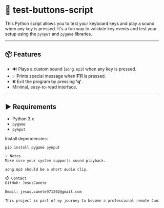 # 🎹 test-buttons-script

This Python script allows you to test your keyboard keys and play a sound when any key is pressed. It's a fun way to validate key events and test your setup using the `pynput` and `pygame` libraries.

---

## 📦 Features

- 🔊 Plays a custom sound (`song.mp3`) when any key is pressed.
- 💡 Prints special message when **F11** is pressed.
- ❌ Exit the program by pressing **'q'**.
- Minimal, easy-to-read interface.

---

## ▶️ Requirements

- Python 3.x
- `pygame`
- `pynput`

Install dependencies:

```bash
pip install pygame pynput

💡 Notes
Make sure your system supports sound playback.

song.mp3 should be a short audio clip.

📫 Contact
GitHub: JesusCanete

Email: jesus.canete971202@gmail.com

This project is part of my journey to become a professional remote Junior Web Developer. Built with dedication and a strong desire to learn and grow.